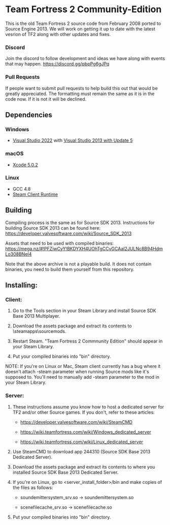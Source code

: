 Team Fortress 2 Community-Edition
=====

This is the old Team Fortress 2 source code from February 2008 ported to Source Engine 2013. We will work on getting it up to date with the latest vesrion of TF2 along with other updates and fixes.

### Discord
Join the discord to follow development and ideas we have along with events that may happen. 
https://discord.gg/pbpPg6gJPq

### Pull Requests
If people want to submit pull requests to help build this out that would be greatly appreciated. 
The formatting must remain the same as it is in the code now. If it is not it will be declined.

## Dependencies

### Windows
* [Visual Studio 2022](https://visualstudio.microsoft.com/downloads/) with [Visual Studio 2013 with Update 5](https://visualstudio.microsoft.com/vs/older-downloads/)

### macOS
* [Xcode 5.0.2](https://developer.apple.com/downloads/more)

### Linux
* GCC 4.8
* [Steam Client Runtime](http://media.steampowered.com/client/runtime/steam-runtime-sdk_latest.tar.xz)

## Building

Compiling process is the same as for Source SDK 2013. Instructions for building Source SDK 2013 can be found here: https://developer.valvesoftware.com/wiki/Source_SDK_2013

Assets that need to be used with compiled binaries: https://mega.nz/#!PFZiwCyY!BKDYXH4UOhTgCCvGCAaI2JULNc8B94HdmLo308BNeI4

Note that the above archive is not a playable build. It does not contain binaries, you need to build them yourself from this repository.

## Installing:

### Client:

1. Go to the Tools section in your Steam Library and install Source SDK Base 2013 Multiplayer. 

2. Download the assets package and extract its contents to <Steam>\steamapps\sourcemods.

3. Restart Steam. "Team Fortress 2 Commnunity Edition" should appear in your Steam Library.

4. Put your compiled binaries into "bin" directory.

NOTE: If you're on Linux or Mac, Steam client currently has a bug where it doesn't attach -steam parameter when running Source mods like it's supposed to. You'll need to manually add -steam parameter to the mod in your Steam Library.

### Server:

1. These instructions assume you know how to host a dedicated server for TF2 and/or other Source games. If you don't, refer to these articles:

   * https://developer.valvesoftware.com/wiki/SteamCMD
   
   * https://wiki.teamfortress.com/wiki/Windows_dedicated_server 
   
   * https://wiki.teamfortress.com/wiki/Linux_dedicated_server 

2. Use SteamCMD to download app 244310 (Source SDK Base 2013 Dedicated Server).

3. Download the assets package and extract its contents to where you installed Source SDK Base 2013 Dedicated Server.

4. If you're on Linux, go to <server_install_folder>/bin and make copies of the files as follows:

   * soundemittersystem_srv.so -> soundemittersystem.so

   * scenefilecache_srv.so -> scenefilecache.so

5. Put your compiled binaries into "bin" directory.
